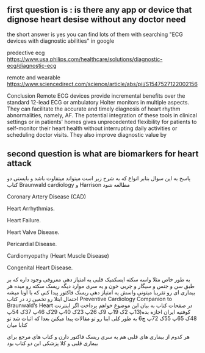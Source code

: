 ## first question is : is there any app or device that dignose heart desise without any doctor need
the short answer is yes you can find lots of them with searching "ECG devices with diagnostic abilities" in google

predective ecg
https://www.usa.philips.com/healthcare/solutions/diagnostic-ecg/diagnostic-ecg

remote and wearable 
https://www.sciencedirect.com/science/article/abs/pii/S1547527122002156

Conclusion
Remote ECG devices provide incremental benefits over the standard 12-lead ECG or ambulatory Holter monitors in multiple aspects. They can facilitate the accurate and timely diagnosis of heart rhythm abnormalities, namely, AF. The potential integration of these tools in clinical settings or in patients' homes gives unprecedented flexibility for patients to self-monitor their heart health without interrupting daily activities or scheduling doctor visits. They also improve diagnostic value by

## second question is what are biomarkers for heart attack

پاسخ به این سوال بنابر انواع که به شرح زیر است میتواند میتفاوت باشد و بایستی دو کتاب Braunwald cardiology و Harrison مطالعه شود

Coronary Artery Disease (CAD)

Heart Arrhythmias.

Heart Failure.

Heart Valve Disease.

Pericardial Disease.

Cardiomyopathy (Heart Muscle Disease)

Congenital Heart Disease.



به طور خاص مثلا واسه سکته ایسکمیک قلبی یه امتیاز دهی معروفی وجود داره که بر طبق سن و جنس و سیگار و چربی خون و یه سری موارد دیگه ریسک سکته رو میده
هر بیماری ای رو تقریبا میتونی واسش یه امتیاز دهی ریسک فاکتور پیدا کنی که با اونا میشه احتمال ابتلا رو تخمین زد
در کتاب Preventive Cardiology Companion to Braunwald’s Heart در صفحات کتاب به بیان این موضوع خواهم پرداخت اگر اینترنت کوفتیه ایران اجازه بده(13پ 2ک 19پ 9ک 26پ 23ک 40پ 29ک 46پ 37ک 54پ 48ک 65پ 55ک 72پ چ6
به طور کلی اینا رو تو مقالات پیدا میکنن بعدا که اثبات شد تو کتابا میان 

هر کدوم از بیماری های قلبی هم یه سری ریسک فاکتور دارن و کتاب های مرجع برای بیماری قلبی و کلا پزشکی ابن دو کتاب بود

